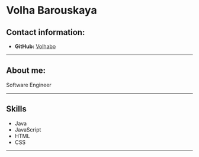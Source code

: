 # **Volha Barouskaya**

## **Contact information:**

- **GitHub:** [Volhabo](https://github.com/Volhabo)

---

## **About me:**

Software Engineer

---

## **Skills**

- Java
- JavaScript
- HTML
- CSS

---